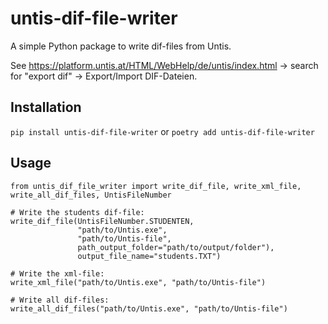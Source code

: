 # untis-dif-file-writer

A simple Python package to write dif-files from Untis.

See https://platform.untis.at/HTML/WebHelp/de/untis/index.html -> search for "export dif" -> Export/Import DIF-Dateien.

## Installation

```pip install untis-dif-file-writer``` or ```poetry add untis-dif-file-writer```

## Usage

```
from untis_dif_file_writer import write_dif_file, write_xml_file, write_all_dif_files, UntisFileNumber

# Write the students dif-file:
write_dif_file(UntisFileNumber.STUDENTEN, 
               "path/to/Untis.exe",
               "path/to/Untis-file",
               path_output_folder="path/to/output/folder"),
               output_file_name="students.TXT")

# Write the xml-file:
write_xml_file("path/to/Untis.exe", "path/to/Untis-file")
               
# Write all dif-files:
write_all_dif_files("path/to/Untis.exe", "path/to/Untis-file")
```
